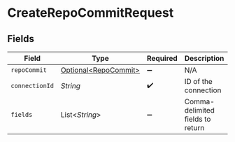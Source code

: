 # CreateRepoCommitRequest


## Fields

| Field                                                      | Type                                                       | Required                                                   | Description                                                |
| ---------------------------------------------------------- | ---------------------------------------------------------- | ---------------------------------------------------------- | ---------------------------------------------------------- |
| `repoCommit`                                               | [Optional\<RepoCommit>](../../models/shared/RepoCommit.md) | :heavy_minus_sign:                                         | N/A                                                        |
| `connectionId`                                             | *String*                                                   | :heavy_check_mark:                                         | ID of the connection                                       |
| `fields`                                                   | List\<*String*>                                            | :heavy_minus_sign:                                         | Comma-delimited fields to return                           |